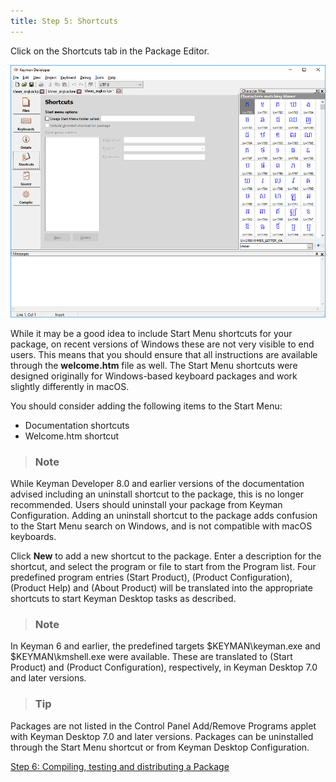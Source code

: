 ```yaml
---
title: Step 5: Shortcuts
---
```


Click on the Shortcuts tab in the Package Editor.

![](../../../images/tutorial_distribute_keyboard_shortcuts.png)

While it may be a good idea to include Start Menu shortcuts for your
package, on recent versions of Windows these are not very visible to end
users. This means that you should ensure that all instructions are
available through the **welcome.htm** file as well. The Start Menu
shortcuts were designed originally for Windows-based keyboard packages
and work slightly differently in macOS.

You should consider adding the following items to the Start Menu:

-   Documentation shortcuts
-   Welcome.htm shortcut

> ### Note
While Keyman Developer 8.0 and earlier versions of the documentation
advised including an uninstall shortcut to the package, this is no
longer recommended. Users should uninstall your package from Keyman
Configuration. Adding an uninstall shortcut to the package adds
confusion to the Start Menu search on Windows, and is not compatible
with macOS keyboards.

Click **New** to add a new shortcut to the
package. Enter a description for the shortcut, and select the program or
file to start from the Program list. Four predefined program entries
(Start Product), (Product Configuration), (Product Help) and (About
Product) will be translated into the appropriate shortcuts to start
Keyman Desktop tasks as described.

> ### Note
In Keyman 6 and earlier, the predefined targets $KEYMAN\keyman.exe and
$KEYMAN\kmshell.exe were available. These are translated to (Start
Product) and (Product Configuration), respectively, in Keyman Desktop
7.0 and later versions.

<!-- a seperator -->

> ### Tip
Packages are not listed in the Control Panel Add/Remove Programs applet
with Keyman Desktop 7.0 and later versions. Packages can be uninstalled
through the Start Menu shortcut or from Keyman Desktop Configuration.

[Step 6: Compiling, testing and distributing a Package](step-6)